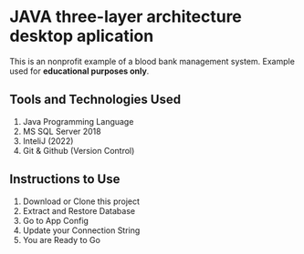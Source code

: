 # JAVA three-layer architecture desktop aplication

This is an nonprofit example of a blood bank management system. Example used for **educational purposes only**.


## Tools and Technologies Used
1. Java Programming Language
2. MS SQL Server 2018
3. InteliJ (2022)
4. Git & Github (Version Control)


## Instructions to Use
1. Download or Clone this project
2. Extract and Restore Database
3. Go to App Config
4. Update your Connection String
5. You are Ready to Go
